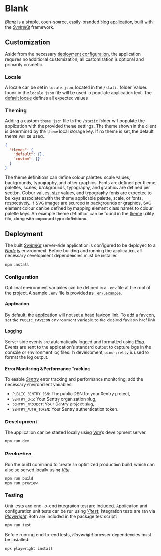 # Blank
*Blank* is a simple, open-source, easily-branded blog application, built with
the [*SvelteKit*](https://kit.svelte.dev/docs/kit) framework.

## Customization
Aside from the necessary [deployment configuration](#configuration), the
application requires no additional customization; all customization is optional
and primarily cosmetic.

### Locale
A locale can be set in `locale.json`, located in the `/static` folder. Values
found in the `locale.json` file will be used to populate application text. The
[default locale](src/lib/utils/locale.ts) defines all expected values.

### Theming
Adding a custom `theme.json` file to the `/static` folder will populate the
application with the provided theme settings. The theme shown in the client is
determined by the `theme` local storage key. If no theme is set, the default
theme will be used.
```json
{
  "themes": {
    "default": {},
    "custom": {}
  }
}
```

The theme definitions can define colour palettes, scale values, backgrounds,
typography, and other graphics. Fonts are defined per theme; palettes, scales,
backgrounds, typography, and graphics are defined per section. Colour values,
size values, and typography fonts are expected to be keys associated with the
theme applicable palette, scale, or fonts, respectively. If SVG images are
sourced in backgrounds or graphics, SVG element colour can be defined by
mapping element class names to colour palette keys. An example theme definition
can be found in the [theme](src/lib/utils/theme.ts) utility file, along with
expected type definitions.

## Deployment
The built [*SvelteKit*](https://kit.svelte.dev/docs/kit) server-side application
is configured to be deployed to a [*Node.js*](https://nodejs.org/) environment.
Before building and running the application, all necessary development
dependencies must be installed.
```bash
npm install
```

### Configuration
Optional environment variables can be defined in a `.env` file at the root of
the project. A sample `.env` file is provided as [`.env.example`](.env.example).

#### Application
By default, the application will not set a head favicon link. To add a
favicon, set the `PUBLIC_FAVICON` environment variable to the desired favicon
href link.

#### Logging
Server side events are automatically logged and formatted using
[*Pino*](https://getpino.io/). Events are sent to the application's standard
output to capture logs in the console or environment log files. In development,
[`pino-pretty`](https://github.com/pinojs/pino-pretty) is used to format the log
output.

#### Error Monitoring & Performance Tracking
To enable [*Sentry*](https://docs.sentry.io/platforms/javascript/guides/svelte/)
error tracking and performance monitoring, add the necessary environment
variables:
- `PUBLIC_SENTRY_DSN`: The public DSN for your Sentry project,
- `SENTRY_ORG`: Your Sentry organization slug,
- `SENTRY_PROJECT`: Your Sentry project slug,
- `SENTRY_AUTH_TOKEN`: Your Sentry authentication token.

### Development
The application can be started locally using [*Vite*](https://vitejs.dev/)'s
development server.
```bash
npm run dev
```

### Production
Run the build command to create an optimized production build, which can also
be served locally using [*Vite*](https://vitejs.dev/).
```bash
npm run build
npm run preview
```

### Testing
Unit tests and end-to-end integration test are included. Application and
configuration unit tests can be run using [*Vitest*](https://vitest.dev/);
Integration tests are ran via [*Playwright*](https://playwright.dev/). Both are
included in the package test script:
```bash
npm run test
```

Before running end-to-end tests, *Playwright* browser dependencies must be
installed:
```bash
npx playwright install
```
